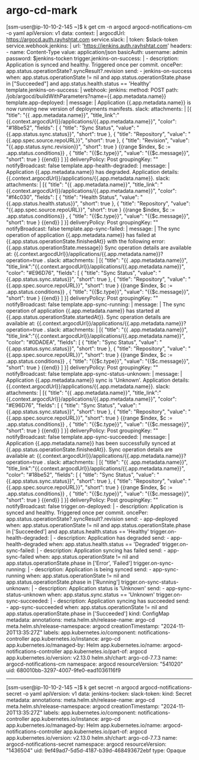 # argo-cd-mark

[ssm-user@ip-10-10-2-145 ~]$ k get cm -n argocd argocd-notifications-cm -o yaml
apiVersion: v1
data:
  context: |
    argocdUrl: https://argocd.auth.rayhshtat.com
  service.slack: |
    token: $slack-token
  service.webhook.jenkins: |
    url: 'https://jenkins.auth.rayhshtat.com'
    headers:
      - name: Content-Type
        value: application/json
    basicAuth:
      username: admin
      password: $jenkins-tocken
  trigger.jenkins-on-success: |
    - description: Application is synced and healthy. Triggered once per commit.
      oncePer: app.status.operationState?.syncResult?.revision
      send:
      - jenkins-on-success
      when: app.status.operationState != nil and app.status.operationState.phase in ["Succeeded"] and app.status.health.status == 'Healthy'
  template.jenkins-on-success: |
    webhook:
      jenkins:
        method: POST
        path: /job/argocd/buildWithParameters?name={{.app.metadata.name}}
  template.app-deployed: |
    message: |
      Application {{.app.metadata.name}} is now running new version of deployments manifests.
    slack:
      attachments: |
        [{
          "title": "{{ .app.metadata.name}}",
          "title_link":"{{.context.argocdUrl}}/applications/{{.app.metadata.name}}",
          "color": "#18be52",
          "fields": [
          {
            "title": "Sync Status",
            "value": "{{.app.status.sync.status}}",
            "short": true
          },
          {
            "title": "Repository",
            "value": "{{.app.spec.source.repoURL}}",
            "short": true
          },
          {
            "title": "Revision",
            "value": "{{.app.status.sync.revision}}",
            "short": true
          }
          {{range $index, $c := .app.status.conditions}}
          ,
          {
            "title": "{{$c.type}}",
            "value": "{{$c.message}}",
            "short": true
          }
          {{end}}
          ]
        }]
      deliveryPolicy: Post
      groupingKey: ""
      notifyBroadcast: false
  template.app-health-degraded: |
    message: |
      Application {{.app.metadata.name}} has degraded.
      Application details: {{.context.argocdUrl}}/applications/{{.app.metadata.name}}.
    slack:
      attachments: |
        [{
          "title": "{{ .app.metadata.name}}",
          "title_link": "{{.context.argocdUrl}}/applications/{{.app.metadata.name}}",
          "color": "#f4c030",
          "fields": [
          {
            "title": "Health Status",
            "value": "{{.app.status.health.status}}",
            "short": true
          },
          {
            "title": "Repository",
            "value": "{{.app.spec.source.repoURL}}",
            "short": true
          }
          {{range $index, $c := .app.status.conditions}}
          ,
          {
            "title": "{{$c.type}}",
            "value": "{{$c.message}}",
            "short": true
          }
          {{end}}
          ]
        }]
      deliveryPolicy: Post
      groupingKey: ""
      notifyBroadcast: false
  template.app-sync-failed: |
    message: |
      The sync operation of application {{.app.metadata.name}} has failed at {{.app.status.operationState.finishedAt}} with the following error: {{.app.status.operationState.message}}
      Sync operation details are available at: {{.context.argocdUrl}}/applications/{{.app.metadata.name}}?operation=true .
    slack:
      attachments: |
        [{
          "title": "{{ .app.metadata.name}}",
          "title_link":"{{.context.argocdUrl}}/applications/{{.app.metadata.name}}",
          "color": "#E96D76",
          "fields": [
          {
            "title": "Sync Status",
            "value": "{{.app.status.sync.status}}",
            "short": true
          },
          {
            "title": "Repository",
            "value": "{{.app.spec.source.repoURL}}",
            "short": true
          }
          {{range $index, $c := .app.status.conditions}}
          ,
          {
            "title": "{{$c.type}}",
            "value": "{{$c.message}}",
            "short": true
          }
          {{end}}
          ]
        }]
      deliveryPolicy: Post
      groupingKey: ""
      notifyBroadcast: false
  template.app-sync-running: |
    message: |
      The sync operation of application {{.app.metadata.name}} has started at {{.app.status.operationState.startedAt}}.
      Sync operation details are available at: {{.context.argocdUrl}}/applications/{{.app.metadata.name}}?operation=true .
    slack:
      attachments: |
        [{
          "title": "{{ .app.metadata.name}}",
          "title_link":"{{.context.argocdUrl}}/applications/{{.app.metadata.name}}",
          "color": "#0DADEA",
          "fields": [
          {
            "title": "Sync Status",
            "value": "{{.app.status.sync.status}}",
            "short": true
          },
          {
            "title": "Repository",
            "value": "{{.app.spec.source.repoURL}}",
            "short": true
          }
          {{range $index, $c := .app.status.conditions}}
          ,
          {
            "title": "{{$c.type}}",
            "value": "{{$c.message}}",
            "short": true
          }
          {{end}}
          ]
        }]
      deliveryPolicy: Post
      groupingKey: ""
      notifyBroadcast: false
  template.app-sync-status-unknown: |
    message: |
      Application {{.app.metadata.name}} sync is 'Unknown'.
      Application details: {{.context.argocdUrl}}/applications/{{.app.metadata.name}}.
    slack:
      attachments: |
        [{
          "title": "{{ .app.metadata.name}}",
          "title_link":"{{.context.argocdUrl}}/applications/{{.app.metadata.name}}",
          "color": "#E96D76",
          "fields": [
          {
            "title": "Sync Status",
            "value": "{{.app.status.sync.status}}",
            "short": true
          },
          {
            "title": "Repository",
            "value": "{{.app.spec.source.repoURL}}",
            "short": true
          }
          {{range $index, $c := .app.status.conditions}}
          ,
          {
            "title": "{{$c.type}}",
            "value": "{{$c.message}}",
            "short": true
          }
          {{end}}
          ]
        }]
      deliveryPolicy: Post
      groupingKey: ""
      notifyBroadcast: false
  template.app-sync-succeeded: |
    message: |
      Application {{.app.metadata.name}} has been successfully synced at {{.app.status.operationState.finishedAt}}.
      Sync operation details are available at: {{.context.argocdUrl}}/applications/{{.app.metadata.name}}?operation=true .
    slack:
      attachments: |
        [{
          "title": "{{ .app.metadata.name}}",
          "title_link":"{{.context.argocdUrl}}/applications/{{.app.metadata.name}}",
          "color": "#18be52",
          "fields": [
          {
            "title": "Sync Status",
            "value": "{{.app.status.sync.status}}",
            "short": true
          },
          {
            "title": "Repository",
            "value": "{{.app.spec.source.repoURL}}",
            "short": true
          }
          {{range $index, $c := .app.status.conditions}}
          ,
          {
            "title": "{{$c.type}}",
            "value": "{{$c.message}}",
            "short": true
          }
          {{end}}
          ]
        }]
      deliveryPolicy: Post
      groupingKey: ""
      notifyBroadcast: false
  trigger.on-deployed: |
    - description: Application is synced and healthy. Triggered once per commit.
      oncePer: app.status.operationState?.syncResult?.revision
      send:
      - app-deployed
      when: app.status.operationState != nil and app.status.operationState.phase in ['Succeeded'] and app.status.health.status == 'Healthy'
  trigger.on-health-degraded: |
    - description: Application has degraded
      send:
      - app-health-degraded
      when: app.status.health.status == 'Degraded'
  trigger.on-sync-failed: |
    - description: Application syncing has failed
      send:
      - app-sync-failed
      when: app.status.operationState != nil and app.status.operationState.phase in ['Error',
        'Failed']
  trigger.on-sync-running: |
    - description: Application is being synced
      send:
      - app-sync-running
      when: app.status.operationState != nil and app.status.operationState.phase in ['Running']
  trigger.on-sync-status-unknown: |
    - description: Application status is 'Unknown'
      send:
      - app-sync-status-unknown
      when: app.status.sync.status == 'Unknown'
  trigger.on-sync-succeeded: |
    - description: Application syncing has succeeded
      send:
      - app-sync-succeeded
      when: app.status.operationState != nil and app.status.operationState.phase in ['Succeeded']
kind: ConfigMap
metadata:
  annotations:
    meta.helm.sh/release-name: argo-cd
    meta.helm.sh/release-namespace: argocd
  creationTimestamp: "2024-11-20T13:35:27Z"
  labels:
    app.kubernetes.io/component: notifications-controller
    app.kubernetes.io/instance: argo-cd
    app.kubernetes.io/managed-by: Helm
    app.kubernetes.io/name: argocd-notifications-controller
    app.kubernetes.io/part-of: argocd
    app.kubernetes.io/version: v2.13.0
    helm.sh/chart: argo-cd-7.7.3
  name: argocd-notifications-cm
  namespace: argocd
  resourceVersion: "541020"
  uid: 680010bb-3297-4007-9fe0-ead1036116f9


---------

[ssm-user@ip-10-10-2-145 ~]$ k get secret -n argocd argocd-notifications-secret -o yaml
apiVersion: v1
data:
  jenkins-tocken: <value>
  slack-token: <value>
kind: Secret
metadata:
  annotations:
    meta.helm.sh/release-name: argo-cd
    meta.helm.sh/release-namespace: argocd
  creationTimestamp: "2024-11-20T13:35:27Z"
  labels:
    app.kubernetes.io/component: notifications-controller
    app.kubernetes.io/instance: argo-cd
    app.kubernetes.io/managed-by: Helm
    app.kubernetes.io/name: argocd-notifications-controller
    app.kubernetes.io/part-of: argocd
    app.kubernetes.io/version: v2.13.0
    helm.sh/chart: argo-cd-7.7.3
  name: argocd-notifications-secret
  namespace: argocd
  resourceVersion: "1436504"
  uid: 9ef49ad7-5d5d-4187-b39d-468493672ebf
type: Opaque